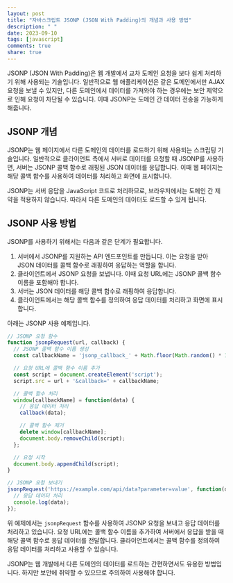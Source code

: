 ```yaml
---
layout: post
title: "자바스크립트 JSONP (JSON With Padding)의 개념과 사용 방법"
description: " "
date: 2023-09-10
tags: [javascript]
comments: true
share: true
---
```


JSONP (JSON With Padding)은 웹 개발에서 교차 도메인 요청을 보다 쉽게 처리하기 위해 사용되는 기술입니다. 일반적으로 웹 애플리케이션은 같은 도메인에서만 AJAX 요청을 보낼 수 있지만, 다른 도메인에서 데이터를 가져와야 하는 경우에는 보안 제약으로 인해 요청이 차단될 수 있습니다. 이때 JSONP는 도메인 간 데이터 전송을 가능하게 해줍니다.

## JSONP 개념

JSONP는 웹 페이지에서 다른 도메인의 데이터를 로드하기 위해 사용되는 스크립팅 기술입니다. 일반적으로 클라이언트 측에서 서버로 데이터를 요청할 때 JSONP를 사용하면, 서버는 JSONP 콜백 함수로 래핑된 JSON 데이터를 응답합니다. 이때 웹 페이지는 해당 콜백 함수를 사용하여 데이터를 처리하고 화면에 표시합니다.

JSONP는 서버 응답을 JavaScript 코드로 처리하므로, 브라우저에서는 도메인 간 제약을 적용하지 않습니다. 따라서 다른 도메인의 데이터도 로드할 수 있게 됩니다.

## JSONP 사용 방법

JSONP를 사용하기 위해서는 다음과 같은 단계가 필요합니다.

1. 서버에서 JSONP를 지원하는 API 엔드포인트를 만듭니다. 이는 요청을 받아 JSON 데이터를 콜백 함수로 래핑하여 응답하는 역할을 합니다.
2. 클라이언트에서 JSONP 요청을 보냅니다. 이때 요청 URL에는 JSONP 콜백 함수 이름을 포함해야 합니다.
3. 서버는 JSON 데이터를 해당 콜백 함수로 래핑하여 응답합니다.
4. 클라이언트에서는 해당 콜백 함수를 정의하여 응답 데이터를 처리하고 화면에 표시합니다.

아래는 JSONP 사용 예제입니다.

```javascript
// JSONP 요청 함수
function jsonpRequest(url, callback) {
  // JSONP 콜백 함수 이름 생성
  const callbackName = 'jsonp_callback_' + Math.floor(Math.random() * 100000);

  // 요청 URL에 콜백 함수 이름 추가
  const script = document.createElement('script');
  script.src = url + '&callback=' + callbackName;

  // 콜백 함수 처리
  window[callbackName] = function(data) {
    // 응답 데이터 처리
    callback(data);

    // 콜백 함수 제거
    delete window[callbackName];
    document.body.removeChild(script);
  };

  // 요청 시작
  document.body.appendChild(script);
}

// JSONP 요청 보내기
jsonpRequest('https://example.com/api/data?parameter=value', function(data) {
  // 응답 데이터 처리
  console.log(data);
});
```

위 예제에서는 `jsonpRequest` 함수를 사용하여 JSONP 요청을 보내고 응답 데이터를 처리하고 있습니다. 요청 URL에는 콜백 함수 이름을 추가하여 서버에서 응답을 받을 때 해당 콜백 함수로 응답 데이터를 전달합니다. 클라이언트에서는 콜백 함수를 정의하여 응답 데이터를 처리하고 사용할 수 있습니다.

JSONP는 웹 개발에서 다른 도메인의 데이터를 로드하는 간편하면서도 유용한 방법입니다. 하지만 보안에 취약할 수 있으므로 주의하여 사용해야 합니다.